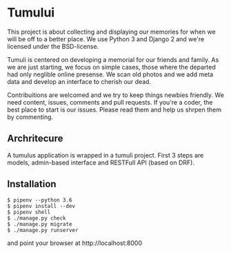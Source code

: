 # Tumului

This project is about collecting and displaying our memories for when we will be
off to a better place. We use Python 3 and Django 2 and we're licensed under the 
BSD-license.

Tumuli is centered on developing a memorial for our
friends and family.  As we are just starting, we focus on simple cases, those 
where the departed had only neglible online presense. We scan old photos and we
add meta data and develop an interface to cherish our dead.

Contribuitions are welcomed and we try to keep things newbies friendly.  We need
content, issues, comments and pull requests.  If you're a coder, the best place
to start is our issues.  Please read them and help us shrpen them by commenting.

## Archritecure

A tumulus application is wrapped in a tumuli project.  First 3 steps are models,
admin-based interface and RESTFull API (based on DRF).

## Installation

    $ pipenv --python 3.6
    $ pipenv install --dev
    $ pipenv shell
    $ ./manage.py check
    $ ./manage.py migrate
    $ ./manage.py runserver

and point your browser at http://localhost:8000

